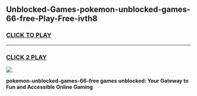 
## Unblocked-Games-pokemon-unblocked-games-66-free-Play-Free-ivth8
<h3>
<a href="https://premium76.site?title=pokemon-unblocked-games-66-free&ref=21A">CLICK TO PLAY</a></h3>
<hr>

<h3>
<a href="https://premium76.site?title=pokemon-unblocked-games-66-free&ref=21A">CLICK 2 PLAY</a>
  
</h3>

<a href="https://premium76.site?title=pokemon-unblocked-games-66-free&ref=21A"><img src="https://clearcache.store/games.png"></a>


**pokemon-unblocked-games-66-free games unblocked: Your Gateway to Fun and Accessible Online Gaming**

